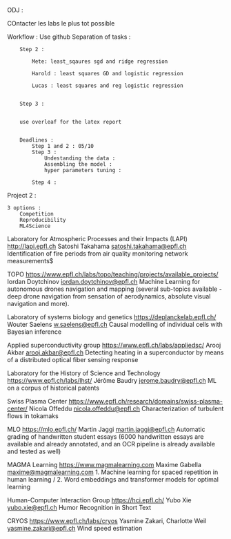 ODJ : 

COntacter les labs le plus tot possible 



Workflow : 
	Use github
	Separation of tasks : 

		Step 2 : 

			Mete: least_sqaures sgd and ridge regression

			Harold : least squares GD and logistic regression

			Lucas : least squares and reg logistic regression


		Step 3 : 


		use overleaf for the latex report 


		Deadlines : 
			Step 1 and 2 : 05/10
			Step 3 : 
				Undestanding the data :
				Assembling the model : 
				hyper parameters tuning : 

			Step 4 : 





Project 2 :

	3 options : 
		Competition
		Reproducibility
		ML4Science


Laboratory for Atmospheric Processes and their Impacts (LAPI)	http://lapi.epfl.ch	Satoshi Takahama	satoshi.takahama@epfl.ch	Identification of fire periods from air quality monitoring network measurements$

TOPO	https://www.epfl.ch/labs/topo/teaching/projects/available_projects/	Iordan Doytchinov	iordan.doytchinov@epfl.ch	Machine Learning for autonomous drones navigation and mapping (several sub-topics available - deep drone navigation from sensation of aerodynamics, absolute visual navigation and more).

Laboratory of systems biology and genetics	https://deplanckelab.epfl.ch/	Wouter Saelens	w.saelens@epfl.ch	Causal modelling of individual cells with Bayesian inference

Applied superconductivity group	https://www.epfl.ch/labs/appliedsc/	Arooj Akbar	arooj.akbar@epfl.ch	Detecting heating in a superconductor by means of a distributed optical fiber sensing response

Laboratory for the History of Science and Technology	https://www.epfl.ch/labs/lhst/	Jérôme Baudry	jerome.baudry@epfl.ch	ML on a corpus of historical patents

Swiss Plasma Center	https://www.epfl.ch/research/domains/swiss-plasma-center/	Nicola Offeddu	nicola.offeddu@epfl.ch	Characterization of turbulent flows in tokamaks

MLO	https://mlo.epfl.ch/	Martin Jaggi	martin.jaggi@epfl.ch	Automatic grading of handwritten student essays (6000 handwritten essays are available and already annotated, and an OCR pipeline is already available and tested as well)

MAGMA Learning	https://www.magmalearning.com	Maxime Gabella	maxime@magmalearning.com	1. Machine learning for spaced repetition in human learning / 2. Word embeddings and transformer models for optimal learning

Human-Computer Interaction Group	https://hci.epfl.ch/	Yubo Xie	yubo.xie@epfl.ch	Humor Recognition in Short Text

CRYOS	https://www.epfl.ch/labs/cryos	Yasmine Zakari, Charlotte Weil	yasmine.zakari@epfl.ch	Wind speed estimation
